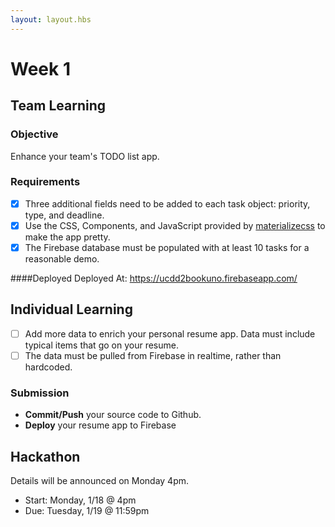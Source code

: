 ```yaml
---
layout: layout.hbs
---
```


# Week 1

## Team Learning

### Objective

Enhance your team's TODO list app.

### Requirements

* [x] Three additional fields need to be added to each task object: priority, type, and deadline.
* [x] Use the CSS, Components, and JavaScript provided by [materializecss](http://materializecss.com/) to make the app pretty.
* [x] The Firebase database must be populated with at least 10 tasks for a reasonable demo.

####Deployed
Deployed At: https://ucdd2bookuno.firebaseapp.com/

## Individual Learning

* [ ] Add more data to enrich your personal resume app. Data must include typical items that go on your resume.
* [ ] The data must be pulled from Firebase in realtime, rather than hardcoded.

### Submission

* __Commit/Push__ your source code to Github.
* __Deploy__ your resume app to Firebase


## Hackathon

Details will be announced on Monday 4pm.

* Start: Monday, 1/18 @ 4pm
* Due: Tuesday, 1/19 @ 11:59pm

